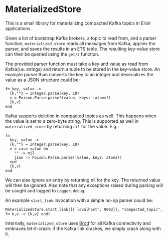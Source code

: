 # MaterializedStore

This is a small library for materializing compacted Kafka topics in Elixir
applications.

Given a list of bootstrap Kafka brokers, a topic to read from, and a parser
function, `materialized_store` reads all messages from Kafka, applies the
parser, and saves the results in an ETS table. The resulting key-value store can
then be queried using the `get/2` function.

The provided parser function must take a key and value as read from Kafka(i.e.
strings) and return a tuple to be stored in the key-value store. An example
parser than converts the key to an integer and deserializes the value as a JSON
structure could be:

    fn key, value ->
      {k,""} = Integer.parse(key, 10)
      v = Poison.Parse.parse!(value, keys: :atoms!)
      {k,v}
    end

Kafka supports deletion in compacted topics as well. This happens when the value
is set to a zero-byte string. This is supported as well in `materialized_store`
by returning `nil` for the value. E.g.:

    fn 
      key, value ->
      {k,""} = Integer.parse(key, 10)
      v = case value do
        "" -> nil
        json -> Poison.Parse.parse!(value, keys: atoms!)
      end
      {k,v}
    end

We can also ignore an entry by returning nil for the key. The returned value
will then be ignored. Also note that any exceptions raised during parsing will
be caught and logged to `Logger.debug`.

An example `start_link` invocation with a simple no-op parser could be:

    MaterializedStore.start_link([{'localhost', 9092}], "compacted_topic", fn k,v -> {k,v} end)

Internally, `materialized_store` uses [Brod](https://github.com/klarna/brod) for
all Kafka connectivity and embraces let-it-crash: if the Kafka link crashes, we
simply crash along with it.
